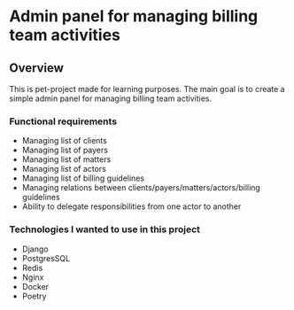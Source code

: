 # Admin panel for managing billing team activities

## Overview

This is pet-project made for learning purposes. The main goal is to create a simple admin panel for managing billing
team activities.

### Functional requirements

- Managing list of clients
- Managing list of payers
- Managing list of matters
- Managing list of actors
- Managing list of billing guidelines
- Managing relations between clients/payers/matters/actors/billing guidelines
- Ability to delegate responsibilities from one actor to another

### Technologies I wanted to use in this project

- Django
- PostgresSQL
- Redis
- Nginx
- Docker
- Poetry
